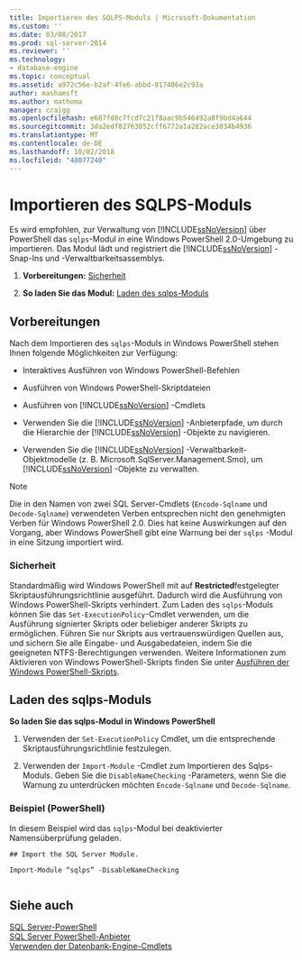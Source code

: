 ```yaml
---
title: Importieren des SQLPS-Moduls | Microsoft-Dokumentation
ms.custom: ''
ms.date: 03/08/2017
ms.prod: sql-server-2014
ms.reviewer: ''
ms.technology:
- database-engine
ms.topic: conceptual
ms.assetid: a972c56e-b2af-4fe6-abbd-817406e2c93a
author: mashamsft
ms.author: mathoma
manager: craigg
ms.openlocfilehash: e687fd8c7fcd7c21f8aac9b546492a8f9bd4a644
ms.sourcegitcommit: 3da2edf82763852cff6772a1a282ace3034b4936
ms.translationtype: MT
ms.contentlocale: de-DE
ms.lasthandoff: 10/02/2018
ms.locfileid: "48077240"
---
```

# <a name="import-the-sqlps-module"></a>Importieren des SQLPS-Moduls
  Es wird empfohlen, zur Verwaltung von [!INCLUDE[ssNoVersion](../includes/ssnoversion-md.md)] über PowerShell das `sqlps`-Modul in eine Windows PowerShell 2.0-Umgebung zu importieren. Das Modul lädt und registriert die [!INCLUDE[ssNoVersion](../includes/ssnoversion-md.md)] -Snap-Ins und -Verwaltbarkeitsassemblys.  
  
1.  **Vorbereitungen:** [Sicherheit](#Security)  
  
2.  **So laden Sie das Modul:**  [Laden des sqlps-Moduls](#LoadSqlps)  
  
## <a name="before-you-begin"></a>Vorbereitungen  
 Nach dem Importieren des `sqlps`-Moduls in Windows PowerShell stehen Ihnen folgende Möglichkeiten zur Verfügung:  
  
-   Interaktives Ausführen von Windows PowerShell-Befehlen  
  
-   Ausführen von Windows PowerShell-Skriptdateien  
  
-   Ausführen von [!INCLUDE[ssNoVersion](../includes/ssnoversion-md.md)] -Cmdlets  
  
-   Verwenden Sie die [!INCLUDE[ssNoVersion](../includes/ssnoversion-md.md)] -Anbieterpfade, um durch die Hierarchie der [!INCLUDE[ssNoVersion](../includes/ssnoversion-md.md)] -Objekte zu navigieren.  
  
-   Verwenden Sie die [!INCLUDE[ssNoVersion](../includes/ssnoversion-md.md)] -Verwaltbarkeit-Objektmodelle (z. B. Microsoft.SqlServer.Management.Smo), um [!INCLUDE[ssNoVersion](../includes/ssnoversion-md.md)] -Objekte zu verwalten.  
  
> [!NOTE]  
>  Die in den Namen von zwei SQL Server-Cmdlets (`Encode-Sqlname` und `Decode-Sqlname`) verwendeten Verben entsprechen nicht den genehmigten Verben für Windows PowerShell 2.0. Dies hat keine Auswirkungen auf den Vorgang, aber Windows PowerShell gibt eine Warnung bei der `sqlps` -Modul in eine Sitzung importiert wird.  
  
###  <a name="Security"></a> Sicherheit  
 Standardmäßig wird Windows PowerShell mit auf **Restricted**festgelegter Skriptausführungsrichtlinie ausgeführt. Dadurch wird die Ausführung von Windows PowerShell-Skripts verhindert. Zum Laden des `sqlps`-Moduls können Sie das `Set-ExecutionPolicy`-Cmdlet verwenden, um die Ausführung signierter Skripts oder beliebiger anderer Skripts zu ermöglichen. Führen Sie nur Skripts aus vertrauenswürdigen Quellen aus, und sichern Sie alle Eingabe- und Ausgabedateien, indem Sie die geeigneten NTFS-Berechtigungen verwenden. Weitere Informationen zum Aktivieren von Windows PowerShell-Skripts finden Sie unter [Ausführen der Windows PowerShell-Skripts](http://www.microsoft.com/technet/scriptcenter/topics/winpsh/manual/run.mspx).  
  
##  <a name="LoadSqlps"></a> Laden des sqlps-Moduls  
 **So laden Sie das sqlps-Modul in Windows PowerShell**  
  
1.  Verwenden der `Set-ExecutionPolicy` Cmdlet, um die entsprechende Skriptausführungsrichtlinie festzulegen.  
  
2.  Verwenden der `Import-Module` -Cmdlet zum Importieren des Sqlps-Moduls. Geben Sie die `DisableNameChecking` -Parameters, wenn Sie die Warnung zu unterdrücken möchten `Encode-Sqlname` und `Decode-Sqlname`.  
  
### <a name="example-powershell"></a>Beispiel (PowerShell)  
 In diesem Beispiel wird das `sqlps`-Modul bei deaktivierter Namensüberprüfung geladen.  
  
```  
## Import the SQL Server Module.  
  
Import-Module “sqlps” -DisableNameChecking  
  
```  
  

  
## <a name="see-also"></a>Siehe auch  
 [SQL Server-PowerShell](../powershell/sql-server-powershell.md)   
 [SQL Server PowerShell-Anbieter](../powershell/sql-server-powershell-provider.md)   
 [Verwenden der Datenbank-Engine-Cmdlets](../../2014/database-engine/use-the-database-engine-cmdlets.md)  
  
  
